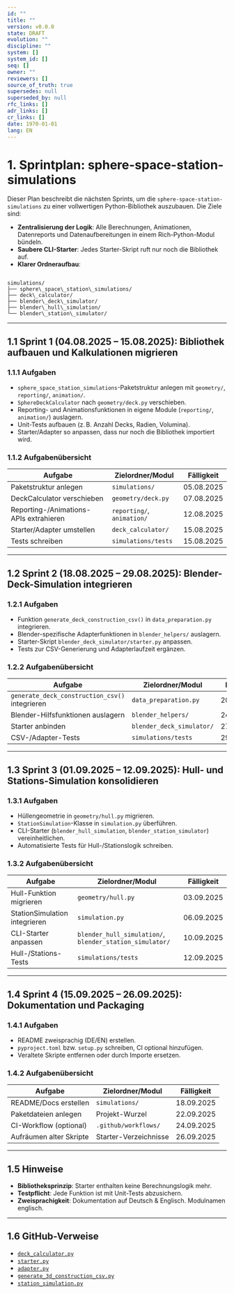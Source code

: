 ```yaml
---
id: ""
title: ""
version: v0.0.0
state: DRAFT
evolution: ""
discipline: ""
system: []
system_id: []
seq: []
owner: ""
reviewers: []
source_of_truth: true
supersedes: null
superseded_by: null
rfc_links: []
adr_links: []
cr_links: []
date: 1970-01-01
lang: EN
---
```


# 1. Sprintplan: sphere-space-station-simulations


Dieser Plan beschreibt die nächsten Sprints, um die `sphere-space-station-simulations` zu einer vollwertigen Python-Bibliothek auszubauen. Die Ziele sind:

- **Zentralisierung der Logik**: Alle Berechnungen, Animationen, Datenreports und Datenaufbereitungen in einem Rich-Python-Modul bündeln.
- **Saubere CLI-Starter**: Jedes Starter-Skript ruft nur noch die Bibliothek auf.
- **Klarer Ordneraufbau**: 
```

simulations/
├── sphere\_space\_station\_simulations/
├── deck\_calculator/
├── blender\_deck\_simulator/
├── blender\_hull\_simulation/
└── blender\_station\_simulator/

```

---

## 1.1 Sprint 1 (04.08.2025 – 15.08.2025): Bibliothek aufbauen und Kalkulationen migrieren

### 1.1.1 Aufgaben
- `sphere_space_station_simulations`-Paketstruktur anlegen mit `geometry/`, `reporting/`, `animation/`.
- `SphereDeckCalculator` nach `geometry/deck.py` verschieben.
- Reporting- und Animationsfunktionen in eigene Module (`reporting/`, `animation/`) auslagern.
- Unit-Tests aufbauen (z. B. Anzahl Decks, Radien, Volumina).
- Starter/Adapter so anpassen, dass nur noch die Bibliothek importiert wird.

### 1.1.2 Aufgabenübersicht

| Aufgabe                                        | Zielordner/Modul                  | Fälligkeit     |
|-----------------------------------------------|-----------------------------------|----------------|
| Paketstruktur anlegen                         | `simulations/`                    | 05.08.2025     |
| DeckCalculator verschieben                    | `geometry/deck.py`                | 07.08.2025     |
| Reporting-/Animations-APIs extrahieren        | `reporting/`, `animation/`        | 12.08.2025     |
| Starter/Adapter umstellen                     | `deck_calculator/`                | 15.08.2025     |
| Tests schreiben                                | `simulations/tests`               | 15.08.2025     |

---

## 1.2 Sprint 2 (18.08.2025 – 29.08.2025): Blender-Deck-Simulation integrieren

### 1.2.1 Aufgaben
- Funktion `generate_deck_construction_csv()` in `data_preparation.py` integrieren.
- Blender-spezifische Adapterfunktionen in `blender_helpers/` auslagern.
- Starter-Skript `blender_deck_simulator/starter.py` anpassen.
- Tests zur CSV-Generierung und Adapterlaufzeit ergänzen.

### 1.2.2 Aufgabenübersicht

| Aufgabe                                         | Zielordner/Modul                  | Fälligkeit     |
|------------------------------------------------|-----------------------------------|----------------|
| `generate_deck_construction_csv()` integrieren | `data_preparation.py`            | 20.08.2025     |
| Blender-Hilfsfunktionen auslagern              | `blender_helpers/`               | 24.08.2025     |
| Starter anbinden                               | `blender_deck_simulator/`        | 27.08.2025     |
| CSV-/Adapter-Tests                              | `simulations/tests`              | 29.08.2025     |

---

## 1.3 Sprint 3 (01.09.2025 – 12.09.2025): Hull- und Stations-Simulation konsolidieren

### 1.3.1 Aufgaben
- Hüllengeometrie in `geometry/hull.py` migrieren.
- `StationSimulation`-Klasse in `simulation.py` überführen.
- CLI-Starter (`blender_hull_simulation`, `blender_station_simulator`) vereinheitlichen.
- Automatisierte Tests für Hull-/Stationslogik schreiben.

### 1.3.2 Aufgabenübersicht

| Aufgabe                                  | Zielordner/Modul                         | Fälligkeit     |
|------------------------------------------|------------------------------------------|----------------|
| Hull-Funktion migrieren                  | `geometry/hull.py`                       | 03.09.2025     |
| StationSimulation integrieren            | `simulation.py`                          | 06.09.2025     |
| CLI-Starter anpassen                     | `blender_hull_simulation/`, `blender_station_simulator/` | 10.09.2025     |
| Hull-/Stations-Tests                     | `simulations/tests`                      | 12.09.2025     |

---

## 1.4 Sprint 4 (15.09.2025 – 26.09.2025): Dokumentation und Packaging

### 1.4.1 Aufgaben
- README zweisprachig (DE/EN) erstellen.
- `pyproject.toml` bzw. `setup.py` schreiben, CI optional hinzufügen.
- Veraltete Skripte entfernen oder durch Importe ersetzen.

### 1.4.2 Aufgabenübersicht

| Aufgabe                        | Zielordner/Modul             | Fälligkeit     |
|--------------------------------|------------------------------|----------------|
| README/Docs erstellen          | `simulations/`               | 18.09.2025     |
| Paketdateien anlegen          | Projekt-Wurzel               | 22.09.2025     |
| CI-Workflow (optional)         | `.github/workflows/`         | 24.09.2025     |
| Aufräumen alter Skripte        | Starter-Verzeichnisse        | 26.09.2025     |

---

## 1.5 Hinweise

- **Bibliotheksprinzip**: Starter enthalten keine Berechnungslogik mehr.
- **Testpflicht**: Jede Funktion ist mit Unit-Tests abzusichern.
- **Zweisprachigkeit**: Dokumentation auf Deutsch & Englisch. Modulnamen englisch.

---

## 1.6 GitHub-Verweise

- [`deck_calculator.py`](https://github.com/robert2100-08-16/Sphere-Space-Station-Earth-ONE-and-Beyond/blob/main/simulations/sphere_space_station_simulations/deck_calculator.py)
- [`starter.py`](https://github.com/robert2100-08-16/Sphere-Space-Station-Earth-ONE-and-Beyond/blob/main/simulations/deck_calculator/starter.py)
- [`adapter.py`](https://github.com/robert2100-08-16/Sphere-Space-Station-Earth-ONE-and-Beyond/blob/main/simulations/deck_calculator/adapter.py)
- [`generate_3d_construction_csv.py`](https://github.com/robert2100-08-16/Sphere-Space-Station-Earth-ONE-and-Beyond/blob/main/simulations/blender_deck_simulator/generate_3d_construction_csv.py)
- [`station_simulation.py`](https://github.com/robert2100-08-16/Sphere-Space-Station-Earth-ONE-and-Beyond/blob/main/simulations/deck_calculator/station_simulation.py)


